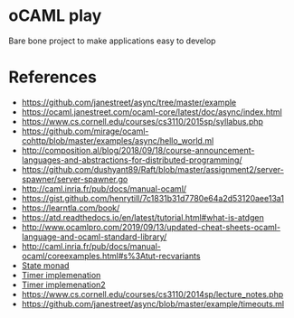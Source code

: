 # oCAML play
Bare bone project to make applications easy to develop

# References
* https://github.com/janestreet/async/tree/master/example
* https://ocaml.janestreet.com/ocaml-core/latest/doc/async/index.html
* https://www.cs.cornell.edu/courses/cs3110/2015sp/syllabus.php
* https://github.com/mirage/ocaml-cohttp/blob/master/examples/async/hello_world.ml
* http://composition.al/blog/2018/09/18/course-announcement-languages-and-abstractions-for-distributed-programming/
* https://github.com/dushyant89/Raft/blob/master/assignment2/server-spawner/server-spawner.go
* http://caml.inria.fr/pub/docs/manual-ocaml/
* https://gist.github.com/henrytill/7c1831b31d7780e64a2d53120aee13a1
* https://learntla.com/book/
* https://atd.readthedocs.io/en/latest/tutorial.html#what-is-atdgen
* http://www.ocamlpro.com/2019/09/13/updated-cheat-sheets-ocaml-language-and-ocaml-standard-library/
* http://caml.inria.fr/pub/docs/manual-ocaml/coreexamples.html#s%3Atut-recvariants
* [State monad](http://ocamllabs.io/iocamljs/monads.html)
* [Timer implemenation](https://github.com/janestreet/core/blob/109.20.00/lib/timer.ml)
* [Timer implemenation2]()
* https://www.cs.cornell.edu/courses/cs3110/2014sp/lecture_notes.php
* https://github.com/janestreet/async/blob/master/example/timeouts.ml
